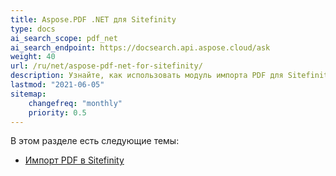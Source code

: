 ```yaml
---
title: Aspose.PDF .NET для Sitefinity
type: docs
ai_search_scope: pdf_net
ai_search_endpoint: https://docsearch.api.aspose.cloud/ask
weight: 40
url: /ru/net/aspose-pdf-net-for-sitefinity/
description: Узнайте, как использовать модуль импорта PDF для Sitefinity
lastmod: "2021-06-05"
sitemap:
    changefreq: "monthly"
    priority: 0.5
---
```

В этом разделе есть следующие темы:

- [Импорт PDF в Sitefinity](/pdf/ru/net/sitefinity-pdf-import/)